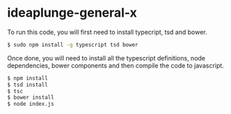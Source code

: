 # ideaplunge-general-x

To run this code, you will first need to install typecript, tsd and bower.

```sh
$ sudo npm install -g typescript tsd bower
```

Once done, you will need to install all the typescript definitions, node dependencies, bower components and then compile the code to javascript.

```sh
$ npm install
$ tsd install
$ tsc
$ bower install
$ node index.js
```

